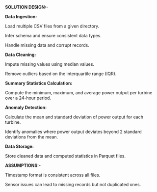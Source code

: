 **SOLUTION DESIGN:-**


**Data Ingestion:**

Load multiple CSV files from a given directory.


Infer schema and ensure consistent data types.


Handle missing data and corrupt records.


**Data Cleaning:**


Impute missing values using median values.


Remove outliers based on the interquartile range (IQR).


**Summary Statistics Calculation:**


Compute the minimum, maximum, and average power output per turbine over a 24-hour period.


**Anomaly Detection:**


Calculate the mean and standard deviation of power output for each turbine.


Identify anomalies where power output deviates beyond 2 standard deviations from the mean.


**Data Storage:**


Store cleaned data and computed statistics in Parquet files.





**ASSUMPTIONS:-**

Timestamp format is consistent across all files.

Sensor issues can lead to missing records but not duplicated ones.
